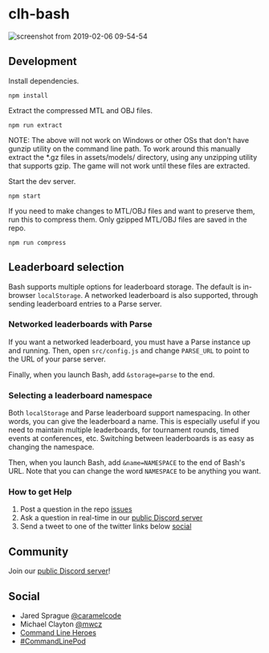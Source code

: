 # clh-bash

![screenshot from 2019-02-06 09-54-54](https://user-images.githubusercontent.com/3926730/52349830-53226480-29f5-11e9-82a9-783a04808e55.png)

## Development

Install dependencies.

    npm install

Extract the compressed MTL and OBJ files.

    npm run extract
    
NOTE: The above will not work on Windows or other OSs that don't have gunzip utility on the command line path.  To work around this manually extract the *.gz files in assets/models/ directory, using any unzipping utility that supports gzip.  The game will not work until these files are extracted.

Start the dev server.

    npm start

If you need to make changes to MTL/OBJ files and want to preserve them, run this to compress them.  Only gzipped MTL/OBJ files are saved in the repo.

    npm run compress

## Leaderboard selection

Bash supports multiple options for leaderboard storage.  The default is in-browser `localStorage`.  A networked leaderboard is also supported, through sending leaderboard entries to a Parse server.

### Networked leaderboards with Parse

If you want a networked leaderboard, you must have a Parse instance up and running. Then, open `src/config.js` and change `PARSE_URL` to point to the URL of your parse server.

Finally, when you launch Bash, add `&storage=parse` to the end.

### Selecting a leaderboard namespace

Both `localStorage` and Parse leaderboard support namespacing.  In other words, you can give the leaderboard a name.  This is especially useful if you need to maintain multiple leaderboards, for tournament rounds, timed events at conferences, etc.  Switching between leaderboards is as easy as changing the namespace.

Then, when you launch Bash, add `&name=NAMESPACE` to the end of Bash's URL.  Note that you can change the word `NAMESPACE` to be anything you want.


### How to get Help

1. Post a question in the repo [issues](https://github.com/CommandLineHeroes/clh-bash/issues)
2. Ask a question in real-time in our [public Discord server](https://discord.gg/rpnmpVj)
3. Send a tweet to one of the twitter links below [social](#social)

## Community

Join our [public Discord server](https://discord.gg/rpnmpVj)!

## Social

 - Jared Sprague [@caramelcode](https://twitter.com/caramelcode)
 - Michael Clayton [@mwcz](https://twitter.com/mwcz)
 - [Command Line Heroes](https://www.redhat.com/en/command-line-heroes)
 - [#CommandLinePod](https://twitter.com/hashtag/CommandLinePod?src=hash)
